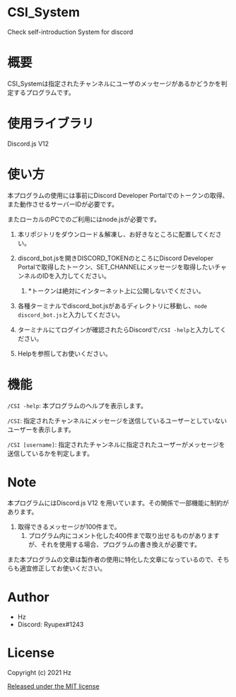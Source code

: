 # CSI_System
Check self-introduction System for discord

# 概要
CSI_Systemは指定されたチャンネルにユーザのメッセージがあるかどうかを判定するプログラムです。

# 使用ライブラリ

Discord.js V12

# 使い方
本プログラムの使用には事前にDiscord Developer Portalでのトークンの取得、また動作させるサーバーIDが必要です。

またローカルのPCでのご利用にはnode.jsが必要です。

1. 本リポジトリをダウンロード＆解凍し、お好きなところに配置してください。

1. discord_bot.jsを開きDISCORD_TOKENのところにDiscord Developer Portalで取得したトークン、SET_CHANNELにメッセージを取得したいチャンネルのIDを入力してください。
    1. *トークンは絶対にインターネット上に公開しないでください。

1. 各種ターミナルでdiscord_bot.jsがあるディレクトリに移動し、`node discord_bot.js`と入力してください。

1. ターミナルにてログインが確認されたらDiscordで`/CSI -help`と入力してください。

1. Helpを参照してお使いください。

# 機能


`/CSI -help`: 本プログラムのヘルプを表示します。

`/CSI`: 指定されたチャンネルにメッセージを送信しているユーザーとしていないユーザーを表示します。

`/CSI [username]`: 指定されたチャンネルに指定されたユーザーがメッセージを送信しているかを判定します。

# Note

本プログラムにはDiscord.js V12 を用いています。その関係で一部機能に制約があります。

1. 取得できるメッセージが100件まで。
    1. プログラム内にコメント化した400件まで取り出せるものがありますが、それを使用する場合、プログラムの書き換えが必要です。

また本プログラムの文章は製作者の使用に特化した文章になっているので、そちらも適宜修正してお使いください。
# Author

* Hz
* Discord: Ryupex#1243


# License

Copyright (c) 2021 Hz

[Released under the MIT license](https://opensource.org/licenses/mit-license.php)
